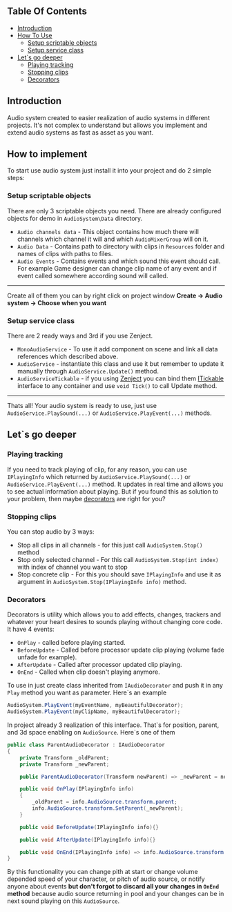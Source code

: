 ## Table Of Contents

  - [Introduction](#introduction)
  - [How To Use](#how-to-implement)
  	- [Setup scriptable objects](#setup-scriptable-objects)
  	- [Setup service class](#setup-service-class)
  - [Let\`s go deeper](#Lets-go-deeper)
  	- [Playing tracking](#playing-tracking)
  	- [Stopping clips](#stopping-clips)
  	- [Decorators](#decorators)

## Introduction
Audio system created to easier realization of audio systems in different projects. It's not complex to understand but allows you implement and extend audio systems as fast as asset as you want.

## How to implement
To start use audio system just install it into your project and do 2 simple steps:

### Setup scriptable objects
 There are only 3 scriptable objects you need. There are already configured objects for demo in `AudioSystem\Data` directory.
 - `Audio channels data` - This object contains how much there will channels which channel it will and which `AudioMixerGroup` will on it.
 - `Audio Data` - Contains path to directory with clips in `Resources` folder and names of clips with paths to files.
 - `Audio Events` - Contains events and which sound this event should call. For example Game designer can change clip name of any event and if event called somewhere according sound will called.
---
Create all of them you can by right click on project window **Create &rarr; Audio system &rarr; Choose when you want**

### Setup service class
There are 2 ready ways and 3rd if you use Zenject.
- `MonoAudioService` - To use it add component on scene and link all data references which described above.
- `AudioService` - instantiate this class and use it but remember to update it manually through `AudioService.Update()` method.
- `AudioServiceTickable` - if you using [Zenject](https://github.com/modesttree/Zenject) you can bind them [ITickable](https://github.com/modesttree/Zenject) interface to any container and use `void Tick()` to call Update method.
---
Thats all! Your audio system is ready to use, just use `AudioService.PlaySound(...)` or `AudioService.PlayEvent(...)` methods.

## Let\`s go deeper

### Playing tracking
If you need to track playing of clip, for any reason, you can use `IPlayingInfo` which returned by `AudioService.PlaySound(...)` or `AudioService.PlayEvent(...)` method. It updates in real time and allows you to see actual information about playing. But if you found this as solution to your problem, then maybe [decorators](#decorators) are right for you?

### Stopping clips
You can stop audio by 3 ways:
- Stop all clips in all channels - for this just call `AudioSystem.Stop()` method
- Stop only selected channel - For this call `AudioSystem.Stop(int index)` with index of channel you want to stop
- Stop concrete clip - For this you should save `IPlayingInfo` and use it as argument in `AudioSystem.Stop(IPlayingInfo info)` method.

### Decorators
Decorators is utility which allows you to add effects, changes, trackers and whatever your heart desires to sounds playing without changing core code. It have 4 events:
- `OnPlay` - called before playing started.
- `BeforeUpdate` - Called before processor update clip playing (volume fade unfade for example).
- `AfterUpdate` - Called after processor updated clip playing.
- `OnEnd` - Called when clip doesn't playing anymore.

To use in just create class inherited from `IAudioDecorator` and push it in any `Play` method you want as parameter. Here\`s an example

```csharp
AudioSystem.PlayEvent(myEventName, myBeautifulDecorator);
AudioSystem.PlayEvent(myClipName, myBeautifulDecorator);
```

In project already 3 realization of this interface. That\`s for position, parent, and 3d space enabling on `AudioSource`. Here\`s one of them
``` csharp
public class ParentAudioDecorator : IAudioDecorator
{
	private Transform _oldParent;
	private Transform _newParent;

	public ParentAudioDecorator(Transform newParent) => _newParent = newParent;

	public void OnPlay(IPlayingInfo info)
	{
		_oldParent = info.AudioSource.transform.parent;
		info.AudioSource.transform.SetParent(_newParent);
	}

	public void BeforeUpdate(IPlayingInfo info){}

	public void AfterUpdate(IPlayingInfo info){}

	public void OnEnd(IPlayingInfo info) => info.AudioSource.transform.SetParent(_oldParent);
}
```

By this functionality you can change pith at start or change volume depended speed of your character, or pitch of audio source, or notify anyone about events **but don't forgot to discard all your changes in `OnEnd` method** because audio source returning in pool and your changes can be in next sound playing on this `AudioSource`.

